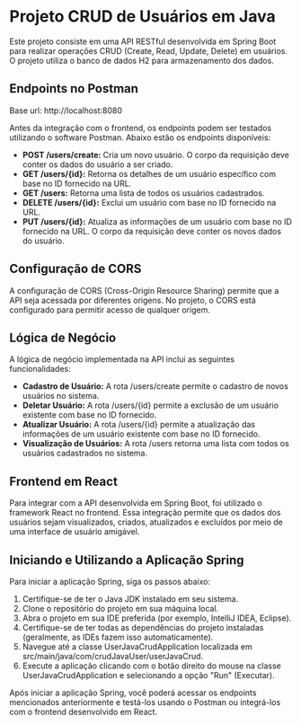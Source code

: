 # Projeto CRUD de Usuários em Java

Este projeto consiste em uma API RESTful desenvolvida em Spring Boot para realizar operações CRUD (Create, Read, Update, Delete) em usuários. O projeto utiliza o banco de dados H2 para armazenamento dos dados.

## Endpoints no Postman

Base url: http://localhost:8080

Antes da integração com o frontend, os endpoints podem ser testados utilizando o software Postman. Abaixo estão os endpoints disponíveis:

- **POST /users/create:** Cria um novo usuário. O corpo da requisição deve conter os dados do usuário a ser criado.
- **GET /users/{id}:** Retorna os detalhes de um usuário específico com base no ID fornecido na URL.
- **GET /users:** Retorna uma lista de todos os usuários cadastrados.
- **DELETE /users/{id}:** Exclui um usuário com base no ID fornecido na URL.
- **PUT /users/{id}:** Atualiza as informações de um usuário com base no ID fornecido na URL. O corpo da requisição deve conter os novos dados do usuário.

## Configuração de CORS

A configuração de CORS (Cross-Origin Resource Sharing) permite que a API seja acessada por diferentes origens. No projeto, o CORS está configurado para permitir acesso de qualquer origem.

## Lógica de Negócio

A lógica de negócio implementada na API inclui as seguintes funcionalidades:

- **Cadastro de Usuário:** A rota /users/create permite o cadastro de novos usuários no sistema.
- **Deletar Usuário:** A rota /users/{id} permite a exclusão de um usuário existente com base no ID fornecido.
- **Atualizar Usuário:** A rota /users/{id} permite a atualização das informações de um usuário existente com base no ID fornecido.
- **Visualização de Usuários:** A rota /users retorna uma lista com todos os usuários cadastrados no sistema.

## Frontend em React

Para integrar com a API desenvolvida em Spring Boot, foi utilizado o framework React no frontend. Essa integração permite que os dados dos usuários sejam visualizados, criados, atualizados e excluídos por meio de uma interface de usuário amigável.

## Iniciando e Utilizando a Aplicação Spring

Para iniciar a aplicação Spring, siga os passos abaixo:

1. Certifique-se de ter o Java JDK instalado em seu sistema.
2. Clone o repositório do projeto em sua máquina local.
3. Abra o projeto em sua IDE preferida (por exemplo, IntelliJ IDEA, Eclipse).
4. Certifique-se de ter todas as dependências do projeto instaladas (geralmente, as IDEs fazem isso automaticamente).
5. Navegue até a classe UserJavaCrudApplication localizada em src/main/java/com/crudJavaUser/userJavaCrud.
6. Execute a aplicação clicando com o botão direito do mouse na classe UserJavaCrudApplication e selecionando a opção "Run" (Executar).

Após iniciar a aplicação Spring, você poderá acessar os endpoints mencionados anteriormente e testá-los usando o Postman ou integrá-los com o frontend desenvolvido em React.
